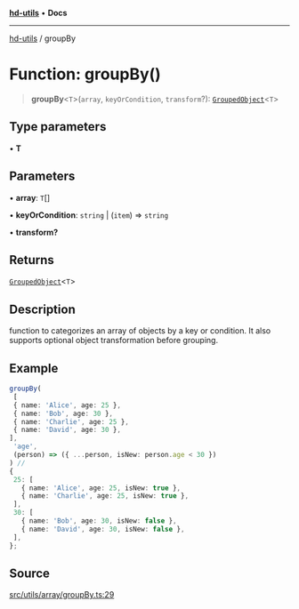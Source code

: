 [**hd-utils**](../README.md) • **Docs**

***

[hd-utils](../globals.md) / groupBy

# Function: groupBy()

> **groupBy**\<`T`\>(`array`, `keyOrCondition`, `transform`?): [`GroupedObject`](../type-aliases/GroupedObject.md)\<`T`\>

## Type parameters

• **T**

## Parameters

• **array**: `T`[]

• **keyOrCondition**: `string` \| (`item`) => `string`

• **transform?**

## Returns

[`GroupedObject`](../type-aliases/GroupedObject.md)\<`T`\>

## Description

function to categorizes an array of objects by a key or condition. It also supports optional object transformation before grouping.

## Example

```ts
groupBy(
 [
 { name: 'Alice', age: 25 },
 { name: 'Bob', age: 30 },
 { name: 'Charlie', age: 25 },
 { name: 'David', age: 30 },
],
 'age',
 (person) => ({ ...person, isNew: person.age < 30 })
) // 
{
 25: [
   { name: 'Alice', age: 25, isNew: true },
   { name: 'Charlie', age: 25, isNew: true },
 ],
 30: [
   { name: 'Bob', age: 30, isNew: false },
   { name: 'David', age: 30, isNew: false },
 ],
};
```

## Source

[src/utils/array/groupBy.ts:29](https://github.com/AhmadHddad/h-utils/blob/5c76ff5de068cee019fc632d9da2e395721bb48f/src/utils/array/groupBy.ts#L29)
